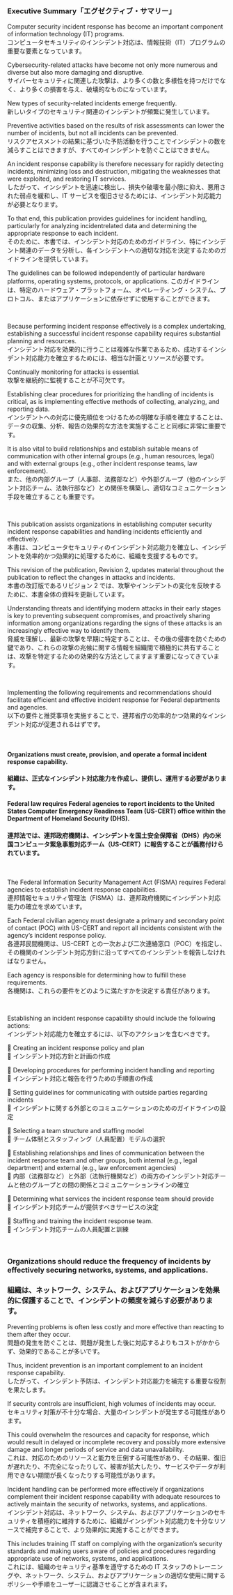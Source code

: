 ### Executive Summary「エグゼクティブ・サマリー」

Computer security incident response has become an important component of information technology (IT) programs.  
コンピュータセキュリティのインシデント対応は、情報技術（IT）プログラムの重要な要素となっています。  

Cybersecurity-related attacks have become not only more numerous and diverse but also more damaging and disruptive.   
サイバーセキュリティに関連した攻撃は、より多くの数と多様性を持つだけでなく、より多くの損害を与え、破壊的なものになっています。  

New types of security-related incidents emerge frequently.  
新しいタイプのセキュリティ関連のインシデントが頻繁に発生しています。  

Preventive activities based on the results of risk assessments can lower the number of incidents, but not all incidents can be prevented.  
リスクアセスメントの結果に基づいた予防活動を行うことでインシデントの数を減らすことはできますが、すべてのインシデントを防ぐことはできません。    

An incident response capability is therefore necessary for rapidly detecting incidents, minimizing loss and destruction, mitigating the weaknesses that were exploited, and restoring IT services.   
したがって、インシデントを迅速に検出し、損失や破壊を最小限に抑え、悪用された弱点を緩和し、IT サービスを復旧させるためには、インシデント対応能力が必要となります。  

To that end, this publication provides guidelines for incident handling, particularly for analyzing incidentrelated data and determining the appropriate response to each incident.   
そのために、本書では、インシデント対応のためのガイドライン、特にインシデント関連のデータを分析し、各インシデントへの適切な対応を決定するためのガイドラインを提供しています。

The guidelines can be followed independently of particular hardware platforms, operating systems, protocols, or applications. 
このガイドラインは、特定のハードウェア・プラットフォーム、オペレーティング・システム、プロトコル、またはアプリケーションに依存せずに使用することができます。

<br/>

Because performing incident response effectively is a complex undertaking, establishing a successful incident response capability requires substantial planning and resources.  
インシデント対応を効果的に行うことは複雑な作業であるため、成功するインシデント対応能力を確立するためには、相当な計画とリソースが必要です。  

Continually monitoring for attacks is essential.  
攻撃を継続的に監視することが不可欠です。  

Establishing clear procedures for prioritizing the handling of incidents is critical, as is implementing effective methods of collecting, analyzing, and reporting data.  
インシデントへの対応に優先順位をつけるための明確な手順を確立することは、データの収集、分析、報告の効果的な方法を実施することと同様に非常に重要です。   

It is also vital to build relationships and establish suitable means of communication with other internal groups (e.g., human resources, legal) and with external groups (e.g., other incident response teams, law enforcement).   
また、他の内部グループ（人事部、法務部など）や外部グループ（他のインシデント対応チーム、法執行部など）との関係を構築し、適切なコミュニケーション手段を確立することも重要です。    

<br/>

This publication assists organizations in establishing computer security incident response capabilities and handling incidents efficiently and effectively.  
本書は、コンピュータセキュリティのインシデント対応能力を確立し、インシデントを効率的かつ効果的に処理するために、組織を支援するものです。  

This revision of the publication, Revision 2, updates material throughout the publication to reflect the changes in attacks and incidents.  
本書の改訂版であるリビジョン 2 では、攻撃やインシデントの変化を反映するために、本書全体の資料を更新しています。  

Understanding threats and identifying modern attacks in their early stages is key to preventing subsequent compromises, and proactively sharing information among organizations regarding the signs of these attacks is an increasingly effective way to identify them.  
脅威を理解し、最新の攻撃を早期に特定することは、その後の侵害を防ぐための鍵であり、これらの攻撃の兆候に関する情報を組織間で積極的に共有することは、攻撃を特定するための効果的な方法としてますます重要になってきています。  

<br/>

Implementing the following requirements and recommendations should facilitate efficient and effective incident response for Federal departments and agencies.   
以下の要件と推奨事項を実施することで、連邦省庁の効率的かつ効果的なインシデント対応が促進されるはずです。  

<br/>

#### Organizations must create, provision, and operate a formal incident response capability.   
#### 組織は、正式なインシデント対応能力を作成し、提供し、運用する必要があります。  

#### Federal law requires Federal agencies to report incidents to the United States Computer Emergency Readiness Team (US-CERT) office within the Department of Homeland Security (DHS).   
#### 連邦法では、連邦政府機関は、インシデントを国土安全保障省（DHS）内の米国コンピュータ緊急事態対応チーム（US-CERT）に報告することが義務付けられています。  

<br/>

The Federal Information Security Management Act (FISMA) requires Federal agencies to establish incident response capabilities.  
連邦情報セキュリティ管理法（FISMA）は、連邦政府機関にインシデント対応能力の確立を求めています。  

Each Federal civilian agency must designate a primary and secondary point of contact (POC) with US-CERT and report all incidents consistent with the agency’s incident response policy.  
各連邦民間機関は、US-CERT との一次および二次連絡窓口（POC）を指定し、その機関のインシデント対応方針に沿ってすべてのインシデントを報告しなければなりません。  

Each agency is responsible for determining how to fulfill these requirements.  
各機関は、これらの要件をどのように満たすかを決定する責任があります。  

<br/>

Establishing an incident response capability should include the following actions:  
インシデント対応能力を確立するには、以下のアクションを含むべきです。   

 Creating an incident response policy and plan  
 インシデント対応方針と計画の作成  

 Developing procedures for performing incident handling and reporting  
 インシデント対応と報告を行うための手順書の作成  

 Setting guidelines for communicating with outside parties regarding incidents  
 インシデントに関する外部とのコミュニケーションのためのガイドラインの設定  

 Selecting a team structure and staffing model  
 チーム体制とスタッフィング（人員配置）モデルの選択  

 Establishing relationships and lines of communication between the incident response team and other groups, both internal (e.g., legal department) and external (e.g., law enforcement agencies)  
 内部（法務部など）と外部（法執行機関など）の両方のインシデント対応チームと他のグループとの間の関係とコミュニケーションラインの確立  

 Determining what services the incident response team should provide  
 インシデント対応チームが提供すべきサービスの決定  

 Staffing and training the incident response team.   
 インシデント対応チームの人員配置と訓練  

<br/>

### Organizations should reduce the frequency of incidents by effectively securing networks, systems, and applications. 
### 組織は、ネットワーク、システム、およびアプリケーションを効果的に保護することで、インシデントの頻度を減らす必要があります。  

Preventing problems is often less costly and more effective than reacting to them after they occur.  
問題の発生を防ぐことは、問題が発生した後に対応するよりもコストがかからず、効果的であることが多いです。  

Thus, incident prevention is an important complement to an incident response capability.  
したがって、インシデント予防は、インシデント対応能力を補完する重要な役割を果たします。  

If security controls are insufficient, high volumes of incidents may occur.  
セキュリティ対策が不十分な場合、大量のインシデントが発生する可能性があります。  

This could overwhelm the resources and capacity for response, which would result in delayed or incomplete recovery and possibly more extensive damage and longer periods of service and data unavailability.  
これは、対応のためのリソースと能力を圧倒する可能性があり、その結果、復旧が遅れたり、不完全になったりして、被害が拡大したり、サービスやデータが利用できない期間が長くなったりする可能性があります。  

Incident handling can be performed more effectively if organizations complement their incident response capability with adequate resources to actively maintain the security of networks, systems, and applications.  
インシデント対応は、ネットワーク、システム、およびアプリケーションのセキュリティを積極的に維持するために、組織がインシデント対応能力を十分なリソースで補完することで、より効果的に実施することができます。  

This includes training IT staff on complying with the organization’s security standards and making users aware of policies and procedures regarding appropriate use of networks, systems, and applications.  
これには、組織のセキュリティ基準を遵守するための IT スタッフのトレーニングや、ネットワーク、システム、およびアプリケーションの適切な使用に関するポリシーや手順をユーザーに認識させることが含まれます。  
